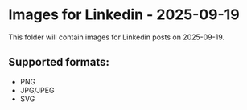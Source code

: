 # Images for Linkedin - 2025-09-19

This folder will contain images for Linkedin posts on 2025-09-19.

## Supported formats:
- PNG
- JPG/JPEG
- SVG
